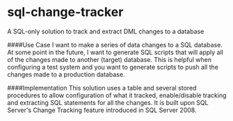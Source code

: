 # sql-change-tracker
A SQL-only solution to track and extract DML changes to a database

####Use Case
I want to make a series of data changes to a SQL database.  At some point in the future, I want to generate SQL scripts that will apply all of the changes made to another (target) database.  This is helpful when configuring a test system and you want to generate scripts to push all the changes made to a production database.

####Implementation
This solution uses a table and several stored procedures to allow configuration of what it tracked, enable/disable tracking and extracting SQL statements for all the changes.  It is built upon SQL Server's Change Tracking feature introduced in SQL Server 2008. 
